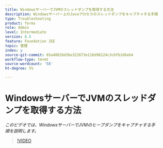 ```yaml
---
title: WindowsサーバーでJVMのスレッドダンプを取得する方法
description: Windowsサーバー上のJavaプロセスのスレッドダンプをキャプチャする手順
type: Troubleshooting
product: forms
role: Admin
level: Intermediate
version: 6.5
feature: Foundation JEE
topic: 管理
index: y
source-git-commit: 65a40826d3be322673e116d98124c3cbfb1d6eb4
workflow-type: tm+mt
source-wordcount: '58'
ht-degree: 5%

---
```



# WindowsサーバーでJVMのスレッドダンプを取得する方法

*このビデオでは、WindowsサーバーでJVMのヒープダンプをキャプチャする手順を説明します。*

>[!VIDEO](https://video.tv.adobe.com/v/335493?quality=9&learn=on)